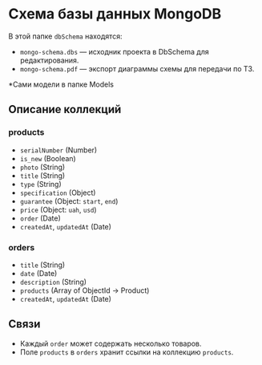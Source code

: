 # Схема базы данных MongoDB

В этой папке `dbSchema` находятся:

- `mongo-schema.dbs` — исходник проекта в DbSchema для редактирования.
- `mongo-schema.pdf` — экспорт диаграммы схемы для передачи по ТЗ.

*Сами модели в папке Models

## Описание коллекций

### products
- `serialNumber` (Number)
- `is_new` (Boolean)
- `photo` (String)
- `title` (String)
- `type` (String)
- `specification` (Object)
- `guarantee` (Object: `start`, `end`)
- `price` (Object: `uah`, `usd`)
- `order` (Date)
- `createdAt`, `updatedAt` (Date)

### orders
- `title` (String)
- `date` (Date)
- `description` (String)
- `products` (Array of ObjectId → Product)
- `createdAt`, `updatedAt` (Date)

## Связи

- Каждый `order` может содержать несколько товаров.
- Поле `products` в `orders` хранит ссылки на коллекцию `products`.
